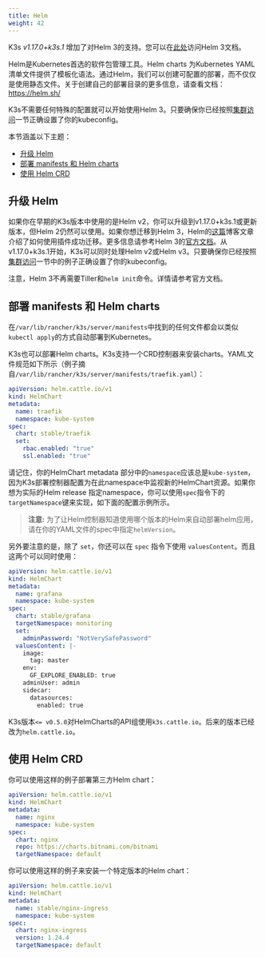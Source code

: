 ```yaml
---
title: Helm
weight: 42
---
```


K3s _v1.17.0+k3s.1_ 增加了对Helm 3的支持。您可以在[此处](https://helm.sh/docs/intro/quickstart/)访问Helm 3文档。 

Helm是Kubernetes首选的软件包管理工具。Helm charts 为Kubernetes YAML清单文件提供了模板化语法。通过Helm，我们可以创建可配置的部署，而不仅仅是使用静态文件。关于创建自己的部署目录的更多信息，请查看文档：https://helm.sh/

K3s不需要任何特殊的配置就可以开始使用Helm 3。只要确保你已经按照[集群访问](../cluster-access/_index)一节正确设置了你的kubeconfig。

本节涵盖以下主题：

- [升级 Helm](#升级-helm)
- [部署 manifests 和 Helm charts](#部署-manifests-和-helm-charts)
- [使用 Helm CRD](#使用-helm-crd)

## 升级 Helm

如果你在早期的K3s版本中使用的是Helm v2，你可以升级到v1.17.0+k3s.1或更新版本，但Helm 2仍然可以使用。如果你想迁移到Helm 3，Helm的[这篇](https://helm.sh/blog/migrate-from-helm-v2-to-helm-v3/)博客文章介绍了如何使用插件成功迁移。更多信息请参考Helm 3的[官方文档](https://helm.sh/docs/)。从v1.17.0+k3s.1开始，K3s可以同时处理Helm v2或Helm v3。只要确保你已经按照[集群访问](../cluster-access/_index)一节中的例子正确设置了你的kubeconfig。

注意，Helm 3不再需要Tiller和`helm init`命令。详情请参考官方文档。

## 部署 manifests 和 Helm charts

在`/var/lib/rancher/k3s/server/manifests`中找到的任何文件都会以类似`kubectl apply`的方式自动部署到Kubernetes。

K3s也可以部署Helm charts。K3s支持一个CRD控制器来安装charts。YAML文件规范如下所示（例子摘自`/var/lib/rancher/k3s/server/manifests/traefik.yaml`）：

```yaml
apiVersion: helm.cattle.io/v1
kind: HelmChart
metadata:
  name: traefik
  namespace: kube-system
spec:
  chart: stable/traefik
  set:
    rbac.enabled: "true"
    ssl.enabled: "true"
```

请记住，你的HelmChart metadata 部分中的`namespace`应该总是`kube-system`，因为K3s部署控制器配置为在此namespace中监视新的HelmChart资源。如果你想为实际的Helm release 指定namespace，你可以使用`spec`指令下的`targetNamespace`键来实现，如下面的配置示例所示。

> **注意:** 为了让Helm控制器知道使用哪个版本的Helm来自动部署helm应用，请在你的YAML文件的spec中指定`helmVersion`。

另外要注意的是，除了 `set`，你还可以在 `spec` 指令下使用 `valuesContent`。而且这两个可以同时使用：

```yaml
apiVersion: helm.cattle.io/v1
kind: HelmChart
metadata:
  name: grafana
  namespace: kube-system
spec:
  chart: stable/grafana
  targetNamespace: monitoring
  set:
    adminPassword: "NotVerySafePassword"
  valuesContent: |-
    image:
      tag: master
    env:
      GF_EXPLORE_ENABLED: true
    adminUser: admin
    sidecar:
      datasources:
        enabled: true
```

K3s版本`<= v0.5.0`对HelmCharts的API组使用`k3s.cattle.io`。后来的版本已经改为`helm.cattle.io`。

## 使用 Helm CRD

你可以使用这样的例子部署第三方Helm chart：

```yaml
apiVersion: helm.cattle.io/v1
kind: HelmChart
metadata:
  name: nginx
  namespace: kube-system
spec:
  chart: nginx
  repo: https://charts.bitnami.com/bitnami
  targetNamespace: default
```

你可以使用这样的例子来安装一个特定版本的Helm chart：

```yaml
apiVersion: helm.cattle.io/v1
kind: HelmChart
metadata:
  name: stable/nginx-ingress
  namespace: kube-system
spec:
  chart: nginx-ingress
  version: 1.24.4
  targetNamespace: default
```